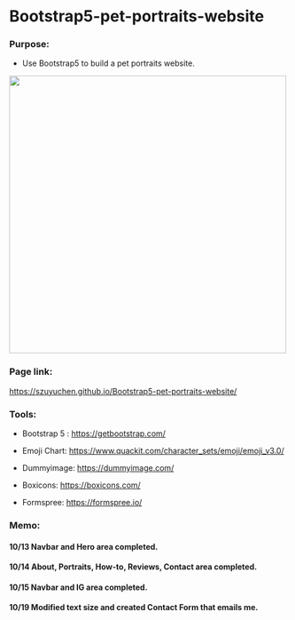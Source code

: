 # Bootstrap5-pet-portraits-website

### Purpose: 

- Use Bootstrap5 to build a pet portraits website.

<img src="https://github.com/szuyuchen/Bootstrap5-pet-portraits-website/blob/main/sample-image3.png?raw=true" width=500>

### Page link:

https://szuyuchen.github.io/Bootstrap5-pet-portraits-website/

### Tools:

- Bootstrap 5 : https://getbootstrap.com/

- Emoji Chart: https://www.quackit.com/character_sets/emoji/emoji_v3.0/

- Dummyimage: https://dummyimage.com/

- Boxicons: https://boxicons.com/

- Formspree: https://formspree.io/

### Memo: 

#### 10/13 Navbar and Hero area completed.

#### 10/14 About, Portraits, How-to, Reviews, Contact area completed.

#### 10/15 Navbar and IG area completed.

#### 10/19 Modified text size and created Contact Form that emails me.

